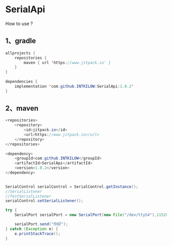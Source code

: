 # SerialApi

How to use ?

## 1、gradle

```Java 
allprojects {
	repositories {
		maven { url 'https://www.jitpack.io' }
	}
}
  
dependencies {
	implementation 'com.github.INTKILOW:SerialApi:1.0.2'
}
``` 


## 2、maven

```Java 
<repositories>
	<repository>
	 	<id>jitpack.io</id>
		<url>https://www.jitpack.io</url>
	</repository>
</repositories>
  
<dependency>
	<groupId>com.github.INTKILOW</groupId>
	<artifactId>SerialApi</artifactId>
	<version>1.0.2</version>
</dependency>
```  
  
  

```Java
 
SerialControl serialControl = SerialControl.getInstance();
//SerialListener
//TestSerialListener
serialControl.setSerialListener(); 
```
 
 
 
 
 
```Java
try {
    SerialPort serialPort = new SerialPort(new File("/dev/ttyS4"),115200,0);

    serialPort.send("你好");
} catch (Exception e) {
    e.printStackTrace();
}
```
